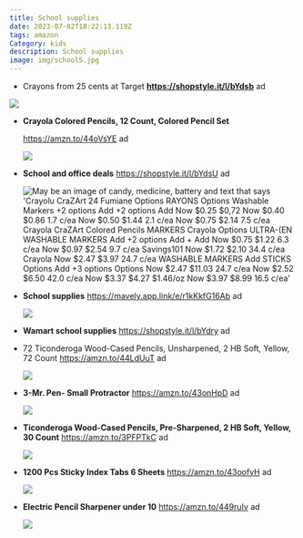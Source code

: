 ```yaml
---
title: School supplies
date: 2023-07-02T18:22:13.119Z
tags: amazon
Category: kids
description: School supplies
image: img/school5.jpg
---
```

* Crayons from 25 cents at Target **https://shopstyle.it/l/bYdsb** ad

![](https://scontent-atl3-1.xx.fbcdn.net/v/t39.30808-6/356244859_2144821102374267_8070484858694672718_n.jpg?stp=dst-jpg_p206x206&_nc_cat=109&cb=99be929b-59f725be&ccb=1-7&_nc_sid=dbeb18&_nc_ohc=UrhNwHezSWkAX9gZTvu&_nc_ht=scontent-atl3-1.xx&oh=00_AfDrem4eEdeZjFnaL8OgCRHotQmAZAMHXyIpigraiwo4Lw&oe=64A6F314)

* **Crayola Colored Pencils, 12 Count, Colored Pencil Set**

  https://amzn.to/44oVsYE ad 

  ![](https://m.media-amazon.com/images/I/81o8dHhToLL._AC_SL1500_.jpg)
* **School and office deals** https://shopstyle.it/l/bYdsU ad 

  ![May be an image of candy, medicine, battery and text that says 'Crayolu CraZArt 24 Fumiane Options RAYONS Options Washable Markers +2 options Add +2 options Add Now $0.25 $0,72 Now $0.40 $0.86 1.7 c/ea Now $0.50 $1.44 2.1 c/ea Now $0.75 $2.14 7.5 c/ea Crayola CraZArt Colored Pencils MARKERS Crayola Options ULTRA-(EN WASHABLE MARKERS Add +2 options Add + Add Now $0.75 $1.22 6.3 c/ea Now $0.97 $2.54 9.7 c/ea Savings101 Now $1.72 $2.10 34.4 c/ea Crayola Now $2.47 $3.97 24.7 c/ea WASHABLE MARKERS Add STICKS Options Add +3 options Options Now $2.47 $11.03 24.7 c/ea Now $2.52 $6.50 42.0 c/ea Now $3.37 $4.27 $1.46/oz Now $3.97 $8.99 16.5 c/ea'](https://scontent-atl3-2.xx.fbcdn.net/v/t39.30808-6/355685071_2144816475708063_383968040416057407_n.jpg?stp=dst-jpg_p75x225&_nc_cat=111&cb=99be929b-59f725be&ccb=1-7&_nc_sid=dbeb18&_nc_ohc=j3IwOmqov-EAX-T7nkA&_nc_ht=scontent-atl3-2.xx&oh=00_AfDQfp81MagmhaEicJvpY4-98tyl2GG1X2pFeSuRblFSMQ&oe=64A66A5D)
* **School supplies** https://mavely.app.link/e/r1kKkfG16Ab ad 

  ![](https://scontent-atl3-2.xx.fbcdn.net/v/t39.30808-6/355884762_2144818119041232_2211305765561973753_n.jpg?stp=dst-jpg_p75x225&_nc_cat=101&cb=99be929b-59f725be&ccb=1-7&_nc_sid=dbeb18&_nc_ohc=1lyea1ZlMOcAX_g45JM&_nc_oc=AQkzKgACiRKNjAeBoSuK_gj3o-NlBmDAwCjdSh0aGq_dffaRMSZI9g70MiSBvd5MH8cVguI5kfWoONeTUIwzN9sz&_nc_ht=scontent-atl3-2.xx&oh=00_AfCyLaY5Lu-3XPzpliNJDxOWcUACUKCRc2bhv6S-byHscA&oe=64A5B60B)
* **Wamart school supplies** https://shopstyle.it/l/bYdry ad
* 72 Ticonderoga Wood-Cased Pencils, Unsharpened, 2 HB Soft, Yellow, 72 Count https://amzn.to/44LdUuT ad

  ![](https://m.media-amazon.com/images/I/715ayw-cyIL._AC_SL1500_.jpg)
* **3-Mr. Pen- Small Protractor** https://amzn.to/43onHpD ad

  ![](https://m.media-amazon.com/images/I/81KUkMMhFsL._AC_SL1500_.jpg)
* **Ticonderoga Wood-Cased Pencils, Pre-Sharpened, 2 HB Soft, Yellow, 30 Count** https://amzn.to/3PFPTkC ad

  ![](https://m.media-amazon.com/images/I/71VhF2aRXVL._AC_SL1500_.jpg)
* **1200 Pcs Sticky Index Tabs 6 Sheets** https://amzn.to/43oofvH ad 

  ![](https://m.media-amazon.com/images/I/71-HIioNMQL._AC_SL1500_.jpg)
* **Electric Pencil Sharpener under 10** https://amzn.to/449ruIv ad

  ![](https://m.media-amazon.com/images/I/71oOMfkT7oL._AC_SL1500_.jpg)